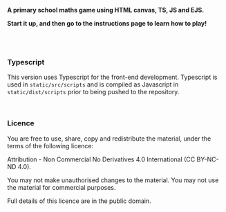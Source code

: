 **A primary school maths game using HTML canvas, TS, JS and EJS.**

**Start it up, and then go to the instructions page to learn how to play!**

<br><br>

### Typescript

This version uses Typescript for the front-end development. Typescript is used in `static/src/scripts` and is compiled as Javascript in `static/dist/scripts` prior to being pushed to the repository.

<br>

### Licence

You are free to use, share, copy and redistribute the material, under the terms of the following licence:

Attribution - Non Commercial No Derivatives 4.0 International (CC BY-NC-ND 4.0).

You may not make unauthorised changes to the material.
You may not use the material for commercial purposes.

Full details of this licence are in the public domain.
